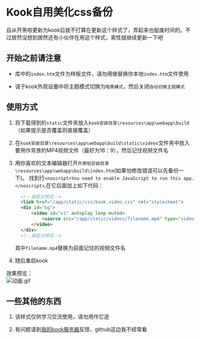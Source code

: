 # Kook自用美化css备份

自从开黑啦更新为kook后就不打算在更新这个样式了，弄起来也挺废时间的。不过居然没想到居然还有小伙伴在用这个样式，索性就继续更新一下吧

## 开始之前请注意

* 库中的`index.htm`文件为样板文件，请勿用做替换你本地`index.htm`文件使用

* 请于kook外观设置中将主题模式切换为`暗黑模式`，然后关闭`自动切换主题模式`

## 使用方式

1. 将下载得到的`static`文件夹放入`kook安装目录\resources\app\webapp\build`（如果提示是否覆盖则直接覆盖）

2. 在`kook安装目录\resources\app\webapp\build\static\videos`文件夹中放入要用作背景的MP4视频文件（最好为16：9），然后记住视频文件名

3. 用你喜欢的文本编辑器打开`开黑啦安装目录\resources\app\webapp\build\index.htm`(如果怕修改错误可以先备份一下)。
   找到行`<noscript>You need to enable JavaScript to run this app.</noscript>`,在它后面加上如下代码：
   
   ```html
     <!--自定义样式-->
     <link href="/app/static/css/kook.video.css" rel="stylesheet">
     <div id="bg">
         <video id="v1" autoplay loop muted>
             <source src="/app/static/videos/filename.mp4" type="video/mp4"  />
         </video>
     </div>
     <!--自定义样式-->
   ```
   
   其中`filename.mp4`替换为前面记住的视频文件名

4. 随后重启kook

效果预览：      
![动画.gif](https://s2.loli.net/2022/07/17/gaLR7Tfr69AF5Jl.gif)

## 一些其他的东西

1. 该样式仅供学习交流使用，请勿用作它途

2. 有问题请到[我的kook服务器](https://kook.top/8yNFIi)反馈，github这边我不经常看
